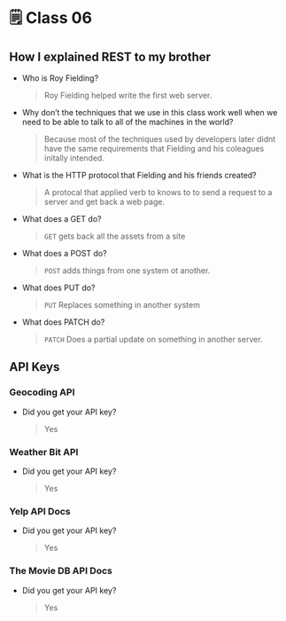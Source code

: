 # 🗒️ Class 06

## How I explained REST to my brother

- Who is Roy Fielding?
    > Roy Fielding helped write the first web server.

- Why don’t the techniques that we use in this class work well when we need to be able to talk to all of the machines in the world?
    > Because most of the techniques used by developers later didnt have the same requirements that Fielding and his coleagues initally intended.

- What is the HTTP protocol that Fielding and his friends created?
    > A protocal that applied verb to knows to to send a request to a server and get back a web page.

- What does a GET do?
    > `GET` gets back all the assets from a site

- What does a POST do?
    > `POST` adds things from one system ot another.

- What does PUT do?
    > `PUT` Replaces something in another system

- What does PATCH do?
    > `PATCH` Does a partial update on something in another server.

## API Keys

### Geocoding API

- Did you get your API key?
    > Yes

### Weather Bit API

- Did you get your API key?
    > Yes

### Yelp API Docs

- Did you get your API key?
    > Yes

### The Movie DB API Docs

- Did you get your API key?
    > Yes